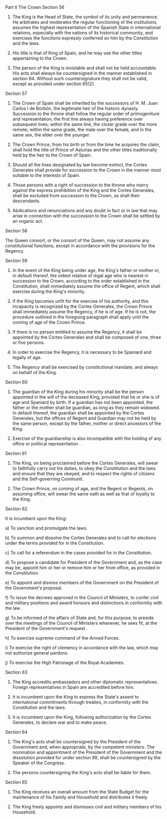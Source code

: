 Part II The Crown
Section 56

1. The King is the Head of State, the symbol of its unity and permanence. He arbitrates and moderates the regular functioning of the institutions, assumes the highest representation of the Spanish State in international relations, especially with the nations of its historical community, and exercises the functions expressly conferred on him by the Constitution and the laws.

2. His title is that of King of Spain, and he may use the other titles appertaining to the Crown.

3. The person of the King is inviolable and shall not be held accountable. His acts shall always be countersigned in the manner established in section 64. Without such countersignature they shall not be valid, except as provided under section 65(2).

Section 57

1. The Crown of Spain shall be inherited by the successors of H. M. Juan Carlos I de Borbón, the legitimate heir of the historic dynasty. Succession to the throne shall follow the regular order of primogeniture and representation, the first line always having preference over subsequent lines; within the same line, the closer grade over the more remote; within the same grade, the male over the female, and in the same sex, the elder over the younger.

2. The Crown Prince, from his birth or from the time he acquires the claim, shall hold the title of Prince of Asturias and the other titles traditionally held by the heir to the Crown of Spain.

3. Should all the lines designated by law become extinct, the Cortes Generales shall provide for succession to the Crown in the manner most suitable to the interests of Spain.

4. Those persons with a right of succession to the throne who marry against the express prohibition of the King and the Cortes Generales, shall be excluded from succession to the Crown, as shall their descendants.

5. Abdications and renunciations and any doubt in fact or in law that may arise in connection with the succession to the Crown shall be settled by an organic act.

Section 58

The Queen consort, or the consort of the Queen, may not assume any constitutional functions, except in accordance with the provisions for the Regency.

Section 59

1. In the event of the King being under age, the King's father or mother or, in default thereof, the oldest relative of legal age who is nearest in succession to the Crown, according to the order established in the Constitution, shall immediately assume the office of Regent, which shall exercise during the King's minority.

2. If the King becomes unfit for the exercise of his authority, and this incapacity is recognized by the Cortes Generales, the Crown Prince shall immediately assume the Regency, if he is of age. If he is not, the procedure outlined in the foregoing paragraph shall apply until the coming of age of the Crown Prince.

3. If there is no person entitled to assume the Regency, it shall be appointed by the Cortes Generales and shall be composed of one, three or five persons.

4. In order to exercise the Regency, it is necessary to be Spaniard and legally of age.

5. The Regency shall be exercised by constitutional mandate, and always on behalf of the King.

Section 60

1. The guardian of the King during his minority shall be the person appointed in the will of the deceased King, provided that he or she is of age and Spaniard by birth. If a guardian has not been appointed, the father or the mother shall be guardian, as long as they remain widowed. In default thereof, the guardian shall be appointed by the Cortes Generales, but the offices of Regent and Guardian may not be held by the same person, except by the father, mother or direct ancestors of the King.

2. Exercise of the guardianship is also incompatible with the holding of any office or political representation .

Section 61

1. The King, on being proclaimed before the Cortes Generales, will swear to faithfully carry out his duties, to obey the Constitution and the laws and ensure that they are obeyed, and to respect the rights of citizens and the Self-governing Communit.

2. The Crown Prince, on coming of age, and the Regent or Regents, on assuming office, will swear the same oath as well as that of loyalty to the King.

Section 62

It is incumbent upon the King:

a) To sanction and promulgate the laws.

b) To summon and dissolve the Cortes Generales and to call for elections under the terms provided for in the Constitution.

c) To call for a referendum in the cases provided for in the Constitution.

d) To propose a candidate for President of the Government and, as the case may be, appoint him or her or remove him or her from office, as provided in the Constitution.

e) To appoint and dismiss members of the Government on the President of the Government's proposal.

f) To issue the decrees approved in the Council of Ministers, to confer civil and military positions and award honours and distinctions in conformity with the law .

g) To be informed of the affairs of State and, for this purpose, to preside over the meetings of the Council of Ministers whenever, he sees fit, at the President of the Government's request .

h) To exercise supreme command of the Armed Forces.

i) To exercise the right of clemency in accordance with the law, which may not authorize general pardons.

j) To exercise the High Patronage of the Royal Academies.

Section 63

1. The King accredits ambassadors and other diplomatic representatives. Foreign representatives in Spain are accredited before him.

2. It is incumbent upon the King to express the State's assent to international commitments through treaties, in conformity with the Constitution and the laws.

3. It is incumbent upon the King, following authorization by the Cortes Generales, to declare war and to make peace.

Section 64

1. The King's acts shall be countersigned by the President of the Government and, when appropriate, by the competent ministers. The nomination and appointment of the President of the Government and the dissolution provided for under section 99, shall be countersigned by the Speaker of the Congress.

2. The persons countersigning the King's acts shall be liable for them.

Section 65

1. The King receives an overall amount from the State Budget for the maintenance of his Family and Household and distributes it freely.

2. The King freely appoints and dismisses civil and military members of his Household.